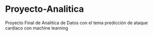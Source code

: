 # Proyecto-Analitica
Proyecto Final de Analitica de Datos con el tema predicción de ataque cardíaco con machine learning
